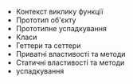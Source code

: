   
- Контекст виклику функції  
- Прототип об'єкту  
- Прототипне успадкування  
- Класи  
- Геттери та сеттери  
- Приватні властивості та методи  
- Статичні властивості та методи  
- успадкування